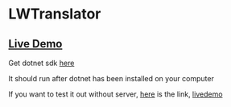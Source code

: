 # LWTranslator
## [Live Demo](https://lwtranslator.mybluemix.net/)

Get dotnet sdk [here](https://www.microsoft.com/net/download/dotnet-core/sdk-1.0.1)

It should run after dotnet has been installed on your computer

If you want to test it out without server, [here](https://github.com/devFreeTea/LWTranslatorHTML) is the link, [livedemo](https://devfreetea.github.io/LWTranslatorHTML/)